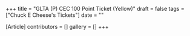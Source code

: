 +++
title = "GLTA (P) CEC 100 Point Ticket (Yellow)"
draft = false
tags = ["Chuck E Cheese's Tickets"]
date = ""

[Article]
contributors = []
gallery = []
+++